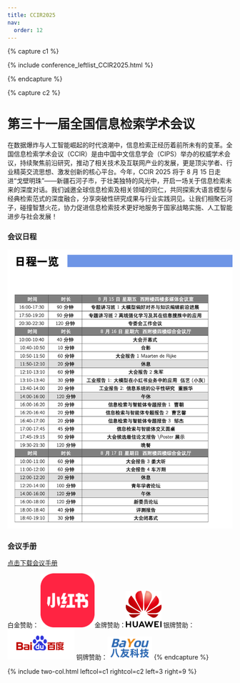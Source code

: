```yaml
---
title: CCIR2025
nav:
  order: 12
---
```


{% capture c1 %}

{% include conference_leftlist_CCIR2025.html %}

{% endcapture %}

{% capture c2 %}

# <i class="fas fa-feather-alt"></i>第三十一届全国信息检索学术会议

在数据爆炸与人工智能崛起的时代浪潮中，信息检索正经历着前所未有的变革。全国信息检索学术会议（CCIR）是由中国中文信息学会（CIPS）举办的权威学术会议，持续聚焦前沿研究，推动了相关技术及互联网产业的发展，更是顶尖学者、行业精英交流思想、激发创新的核心平台。今年，CCIR 2025 将于 8 月 15 日走进“戈壁明珠”——新疆石河子市，于壮美独特的风光中，开启一场关于信息检索未来的深度对话。我们诚邀全球信息检索及相关领域的同仁，共同探索大语言模型与经典检索范式的深度融合，分享突破性研究成果与行业实践洞见。让我们相聚石河子，碰撞智慧火花，协力促进信息检索技术更好地服务于国家战略实施、人工智能进步与社会发展！

### 会议日程

<img src="./assets/agenda.PNG" style="width: 800px;">
<p></p>

### 会议手册

<a href="./assets/ccir25_booklet_v3.pdf"> 点击下载会议手册 </a>

白金赞助： <img src="./assets/白金赞助-小红书.png" style="width: 121px;">金牌赞助：<img src="./assets/金牌赞助-华为.jpg" style="width: 80px;"> 银牌赞助：<img src="./assets/银牌赞助-百度.png" style="width: 150px;"> 铜牌赞助：<img src="./assets/铜牌赞助-八友科技.png" style="width: 100px;">
{% endcapture %}

{% include two-col.html leftcol=c1 rightcol=c2 left=3 right=9 %}
